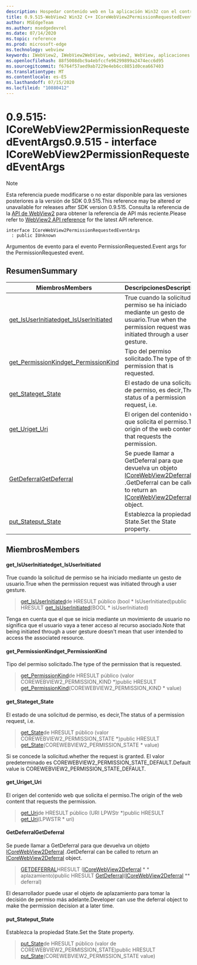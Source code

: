 ```yaml
---
description: Hospedar contenido web en la aplicación Win32 con el control Microsoft Edge WebView2
title: 0.9.515-WebView2 Win32 C++ ICoreWebView2PermissionRequestedEventArgs
author: MSEdgeTeam
ms.author: msedgedevrel
ms.date: 07/14/2020
ms.topic: reference
ms.prod: microsoft-edge
ms.technology: webview
keywords: IWebView2, IWebView2WebView, webview2, WebView, aplicaciones Win32, Win32, Edge, ICoreWebView2, ICoreWebView2Controller, control de explorador, HTML Edge
ms.openlocfilehash: 88f5008dbc9a4ebfccfe96299899a2474ecc6d95
ms.sourcegitcommit: f6764f57aed9ab7229e4eb6cc8851d0cea667403
ms.translationtype: MT
ms.contentlocale: es-ES
ms.lasthandoff: 07/15/2020
ms.locfileid: "10880412"
---
```

# <span data-ttu-id="b3fdc-104">0.9.515: ICoreWebView2PermissionRequestedEventArgs</span><span class="sxs-lookup"><span data-stu-id="b3fdc-104">0.9.515 - interface ICoreWebView2PermissionRequestedEventArgs</span></span> 

> [!NOTE]
> <span data-ttu-id="b3fdc-105">Esta referencia puede modificarse o no estar disponible para las versiones posteriores a la versión de SDK 0.9.515.</span><span class="sxs-lookup"><span data-stu-id="b3fdc-105">This reference may be altered or unavailable for releases after SDK version 0.9.515.</span></span> <span data-ttu-id="b3fdc-106">Consulta la referencia de la [API de WebView2](../../../webview2-api-reference.md) para obtener la referencia de API más reciente.</span><span class="sxs-lookup"><span data-stu-id="b3fdc-106">Please refer to [WebView2 API reference](../../../webview2-api-reference.md) for the latest API reference.</span></span>

```
interface ICoreWebView2PermissionRequestedEventArgs
  : public IUnknown
```

<span data-ttu-id="b3fdc-107">Argumentos de evento para el evento PermissionRequested.</span><span class="sxs-lookup"><span data-stu-id="b3fdc-107">Event args for the PermissionRequested event.</span></span>

## <span data-ttu-id="b3fdc-108">Resumen</span><span class="sxs-lookup"><span data-stu-id="b3fdc-108">Summary</span></span>

 <span data-ttu-id="b3fdc-109">Miembros</span><span class="sxs-lookup"><span data-stu-id="b3fdc-109">Members</span></span>                        | <span data-ttu-id="b3fdc-110">Descripciones</span><span class="sxs-lookup"><span data-stu-id="b3fdc-110">Descriptions</span></span>
--------------------------------|---------------------------------------------
[<span data-ttu-id="b3fdc-111">get_IsUserInitiated</span><span class="sxs-lookup"><span data-stu-id="b3fdc-111">get_IsUserInitiated</span></span>](#get_isuserinitiated) | <span data-ttu-id="b3fdc-112">True cuando la solicitud de permiso se ha iniciado mediante un gesto de usuario.</span><span class="sxs-lookup"><span data-stu-id="b3fdc-112">True when the permission request was initiated through a user gesture.</span></span>
[<span data-ttu-id="b3fdc-113">get_PermissionKind</span><span class="sxs-lookup"><span data-stu-id="b3fdc-113">get_PermissionKind</span></span>](#get_permissionkind) | <span data-ttu-id="b3fdc-114">Tipo del permiso solicitado.</span><span class="sxs-lookup"><span data-stu-id="b3fdc-114">The type of the permission that is requested.</span></span>
[<span data-ttu-id="b3fdc-115">get_State</span><span class="sxs-lookup"><span data-stu-id="b3fdc-115">get_State</span></span>](#get_state) | <span data-ttu-id="b3fdc-116">El estado de una solicitud de permiso, es decir,</span><span class="sxs-lookup"><span data-stu-id="b3fdc-116">The status of a permission request, i.e.</span></span>
[<span data-ttu-id="b3fdc-117">get_Uri</span><span class="sxs-lookup"><span data-stu-id="b3fdc-117">get_Uri</span></span>](#get_uri) | <span data-ttu-id="b3fdc-118">El origen del contenido web que solicita el permiso.</span><span class="sxs-lookup"><span data-stu-id="b3fdc-118">The origin of the web content that requests the permission.</span></span>
[<span data-ttu-id="b3fdc-119">GetDeferral</span><span class="sxs-lookup"><span data-stu-id="b3fdc-119">GetDeferral</span></span>](#getdeferral) | <span data-ttu-id="b3fdc-120">Se puede llamar a GetDeferral para que devuelva un objeto [ICoreWebView2Deferral](icorewebview2deferral.md) .</span><span class="sxs-lookup"><span data-stu-id="b3fdc-120">GetDeferral can be called to return an [ICoreWebView2Deferral](icorewebview2deferral.md) object.</span></span>
[<span data-ttu-id="b3fdc-121">put_State</span><span class="sxs-lookup"><span data-stu-id="b3fdc-121">put_State</span></span>](#put_state) | <span data-ttu-id="b3fdc-122">Establezca la propiedad State.</span><span class="sxs-lookup"><span data-stu-id="b3fdc-122">Set the State property.</span></span>

## <span data-ttu-id="b3fdc-123">Miembros</span><span class="sxs-lookup"><span data-stu-id="b3fdc-123">Members</span></span>

#### <span data-ttu-id="b3fdc-124">get_IsUserInitiated</span><span class="sxs-lookup"><span data-stu-id="b3fdc-124">get_IsUserInitiated</span></span> 

<span data-ttu-id="b3fdc-125">True cuando la solicitud de permiso se ha iniciado mediante un gesto de usuario.</span><span class="sxs-lookup"><span data-stu-id="b3fdc-125">True when the permission request was initiated through a user gesture.</span></span>

> <span data-ttu-id="b3fdc-126">[get_IsUserInitiated](#get_isuserinitiated)de HRESULT público (bool \* IsUserInitiated)</span><span class="sxs-lookup"><span data-stu-id="b3fdc-126">public HRESULT [get_IsUserInitiated](#get_isuserinitiated)(BOOL \* isUserInitiated)</span></span>

<span data-ttu-id="b3fdc-127">Tenga en cuenta que el que se inicia mediante un movimiento de usuario no significa que el usuario vaya a tener acceso al recurso asociado.</span><span class="sxs-lookup"><span data-stu-id="b3fdc-127">Note that being initiated through a user gesture doesn't mean that user intended to access the associated resource.</span></span>

#### <span data-ttu-id="b3fdc-128">get_PermissionKind</span><span class="sxs-lookup"><span data-stu-id="b3fdc-128">get_PermissionKind</span></span> 

<span data-ttu-id="b3fdc-129">Tipo del permiso solicitado.</span><span class="sxs-lookup"><span data-stu-id="b3fdc-129">The type of the permission that is requested.</span></span>

> <span data-ttu-id="b3fdc-130">[get_PermissionKind](#get_permissionkind)de HRESULT público (valor COREWEBVIEW2_PERMISSION_KIND \*)</span><span class="sxs-lookup"><span data-stu-id="b3fdc-130">public HRESULT [get_PermissionKind](#get_permissionkind)(COREWEBVIEW2_PERMISSION_KIND \* value)</span></span>

#### <span data-ttu-id="b3fdc-131">get_State</span><span class="sxs-lookup"><span data-stu-id="b3fdc-131">get_State</span></span> 

<span data-ttu-id="b3fdc-132">El estado de una solicitud de permiso, es decir,</span><span class="sxs-lookup"><span data-stu-id="b3fdc-132">The status of a permission request, i.e.</span></span>

> <span data-ttu-id="b3fdc-133">[get_State](#get_state)de HRESULT público (valor COREWEBVIEW2_PERMISSION_STATE \*)</span><span class="sxs-lookup"><span data-stu-id="b3fdc-133">public HRESULT [get_State](#get_state)(COREWEBVIEW2_PERMISSION_STATE \* value)</span></span>

<span data-ttu-id="b3fdc-134">Si se concede la solicitud.</span><span class="sxs-lookup"><span data-stu-id="b3fdc-134">whether the request is granted.</span></span> <span data-ttu-id="b3fdc-135">El valor predeterminado es COREWEBVIEW2_PERMISSION_STATE_DEFAULT.</span><span class="sxs-lookup"><span data-stu-id="b3fdc-135">Default value is COREWEBVIEW2_PERMISSION_STATE_DEFAULT.</span></span>

#### <span data-ttu-id="b3fdc-136">get_Uri</span><span class="sxs-lookup"><span data-stu-id="b3fdc-136">get_Uri</span></span> 

<span data-ttu-id="b3fdc-137">El origen del contenido web que solicita el permiso.</span><span class="sxs-lookup"><span data-stu-id="b3fdc-137">The origin of the web content that requests the permission.</span></span>

> <span data-ttu-id="b3fdc-138">[get_Uri](#get_uri)de HRESULT público (URI LPWStr \*)</span><span class="sxs-lookup"><span data-stu-id="b3fdc-138">public HRESULT [get_Uri](#get_uri)(LPWSTR \* uri)</span></span>

#### <span data-ttu-id="b3fdc-139">GetDeferral</span><span class="sxs-lookup"><span data-stu-id="b3fdc-139">GetDeferral</span></span> 

<span data-ttu-id="b3fdc-140">Se puede llamar a GetDeferral para que devuelva un objeto [ICoreWebView2Deferral](icorewebview2deferral.md) .</span><span class="sxs-lookup"><span data-stu-id="b3fdc-140">GetDeferral can be called to return an [ICoreWebView2Deferral](icorewebview2deferral.md) object.</span></span>

> <span data-ttu-id="b3fdc-141">[GETDEFERRAL](#getdeferral)HRESULT ([ICoreWebView2Deferral](icorewebview2deferral.md) \* \* aplazamiento)</span><span class="sxs-lookup"><span data-stu-id="b3fdc-141">public HRESULT [GetDeferral](#getdeferral)([ICoreWebView2Deferral](icorewebview2deferral.md) \*\* deferral)</span></span>

<span data-ttu-id="b3fdc-142">El desarrollador puede usar el objeto de aplazamiento para tomar la decisión de permiso más adelante.</span><span class="sxs-lookup"><span data-stu-id="b3fdc-142">Developer can use the deferral object to make the permission decision at a later time.</span></span>

#### <span data-ttu-id="b3fdc-143">put_State</span><span class="sxs-lookup"><span data-stu-id="b3fdc-143">put_State</span></span> 

<span data-ttu-id="b3fdc-144">Establezca la propiedad State.</span><span class="sxs-lookup"><span data-stu-id="b3fdc-144">Set the State property.</span></span>

> <span data-ttu-id="b3fdc-145">[put_State](#put_state)de HRESULT público (valor de COREWEBVIEW2_PERMISSION_STATE)</span><span class="sxs-lookup"><span data-stu-id="b3fdc-145">public HRESULT [put_State](#put_state)(COREWEBVIEW2_PERMISSION_STATE value)</span></span>

